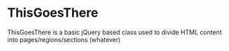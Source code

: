 ThisGoesThere
=============

ThisGoesThere is a basic jQuery based class used to divide HTML content into pages/regions/sections (whatever)

